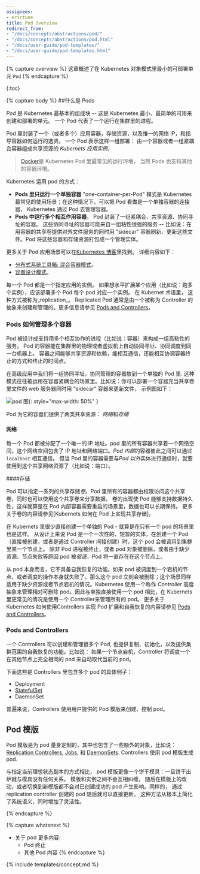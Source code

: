 ```yaml
---
assignees:
- erictune
title: Pod Overview
redirect_from:
- "/docs/concepts/abstractions/pod/"
- "/docs/concepts/abstractions/pod.html"
- "/docs/user-guide/pod-templates/"
- "/docs/user-guide/pod-templates.html"
---
```



{% capture overview %}
这章概述了在 Kubernetes 对象模式里最小的可部署单元 `Pod`
{% endcapture %}


{:toc}

{% capture body %}
##什么是 Pods

*Pod* 是 Kubernetes 最基本的组成块 -- 这是 Kubernetes 最小、最简单的可用来创建和部署的单元。 一个 Pod 代表了一个运行在集群里的进程。

Pod 里封装了一个（或者多个）应用容器，存储资源，以及惟一的网络 IP，和指导容器如何运行的选贤。 一个 Pod 表示这样一组部署： 由一个容器或者一组紧耦合容器组成共享资源的 *Kubernets 应用实例*，

> [Docker](https://www.docker.com)是 Kubernetes Pod 里最常见的运行环境， 当然 Pods 也支持其他的容器环境。


Kubernetes 运用 pod 的方式：

* **Pods 里只运行一个单独容器** "one-container-per-Pod" 模式是 Kubernetes 最常见的使用场景；在这种情况下，可以把 Pod 看做是一个单独容器的连接器， Kubernetes 通过 Pod 去管理容器。
* **Pods 中运行多个相互作用容器**。 Pod 封装了一组紧耦合、共享资源、协同寻址的容器。 这些协同寻址的容器可能来自一组粘性很强的服务 -- 比如说：在用容器的共享卷提供对外文件服务的同时用 "sidecar" 容器刷新、更新这些文件。Pod 将这些容器和存储资源打包成一个管理实体。


更多关于 Pod 应用场景可以在[Kubernetes 博客](http://blog.kubernetes.io)里找到。 详细内容如下：

* [分布式系统工具箱: 混合容器模式](http://blog.kubernetes.io/2015/06/the-distributed-system-toolkit-patterns.html)。
* [容器设计模式](http://blog.kubernetes.io/2016/06/container-design-patterns.html)。

每一个 Pod 都是一个指定应用的实例。 如果想水平扩展某个应用（比如说：跑多个实例），应该部署多个 Pod 每个 pod 对应一个实例。 在 Kubernet 术语里， 这种方式被称为_replication_。 Replicated Pod 通常是由一个被称为 Controller 的抽象来创建和管理的。更多信息请参见 [Pods and Controllers](#pods-and-controllers)。

### Pods 如何管理多个容器

Pod 被设计成支持用多个相互协作的进程（比如说：容器）来构成一组高粘性的服务。 Pod 的容器能在集群里的物理或者虚拟机上自动协同寻址、协同调度到同一台机器上。 容器之间能够共享资源和依赖，能相互通信，还能相互协调容器终止的方式和终止的时间点。

在高级应用中我们将一组协同寻址，协同管理的容器放到一个单独的 Pod 里. 这种模式往往被运用在容器紧耦合的场景里。比如说：你可以部署一个容器充当共享卷里文件的 web 服务器同时用 "sidecar" 容器来更新文件， 示例图如下：

![pod 图](/images/docs/pod.svg){: style="max-width: 50%" }

Pod 为它的容器们提供了两类共享资源： *网络*和*存储*


#### 网络
每一个 Pod 都被分配了一个唯一的 IP 地址。pod 里的所有容器共享着一个网络空间，这个网络空间包含了 IP 地址和网络端口。*Pod 内部*的容器彼此之间可以通过 `localhost` 相互通信。 但当 Pod 里的容器需要与*Pod 以外*实体进行通信时，就要使用到这个共享网络资源了（比如说：端口）。

####存储

Pod 可以指定一系列的共享存储*卷*。Pod 里所有的容器都由权限访问这个共享卷，同时也可以使用这个共享卷来分享数据。 卷的出现使 Pod 能够支持数据持久性，这样就算是在 Pod 内部容器需要重启的场景里，数据也可以长期保持。 更多关于卷的内容请参见[Kubernets 如何在 Pod 上实现共享存储]。

在 Kubernets 里很少直接创建一个单独的 Pod - 就算是在只有一个 pod 的场景里也是这样。 从设计上来说 Pod 是一个一次性的、短暂的实体，在创建一个 Pod（直接被创建，或者是通过 Controller 间接创建）时，这个 pod 会被调用到集群里某一个节点上。 除非 Pod 进程被终止，或者 pod 对象被删除，或者由于缺少资源、节点失败等原因 pod 被*驱逐*，Pod 将一直存在在这个节点上。

从 pod 本身而言，它不具备自我恢复的功能。如果 pod 被调度到一个宕机的节点，或者调度的操作本身就失败了，那么这个 pod 立刻会被删除；这个场景同样适用于缺少资源或者节点宕机的情况。Kubernetes 使用一个称作 *Controller* 高度抽象来管理相对可删除 pod。因此与单独直接使用一个 pod 相比，在 Kubernets 里更常见的情况是使用一个 Controller来管理所有的 pod。 更多关于 Kubernetes 如何使用Controllers 实现 Pod 扩展和自我恢复的内容请参见 [Pods and Controllers](#pods-and-controllers)。

### Pods and Controllers
一个 Controllers 可以创建和管理很多个 Pod, 也提供复制、初始化，以及提供集群范围的自我恢复的功能。比如说： 如果一个节点宕机，Controller 将调度一个在其他节点上完全相同的 pod 来自动取代当前的 pod。

下面这些是 Controllers 里包含多个 pod 的具体例子：

* Deployment
* [StatefulSet](/docs/concepts/abstractions/controllers/statefulsets/)
* DaemonSet  

普遍来说，Controllers 使用用户提供的 Pod 模版来创建、控制 pod。

## Pod 模版

Pod 模版是为 pod 量身定制的，其中也包含了一些额外的对象，比如说：[Replication Controllers](/docs/concepts/workloads/controllers/replicationcontroller/), [Jobs](/docs/concepts/jobs/run-to-completion-finite-workloads/), 和
[DaemonSets](/docs/concepts/workloads/controllers/daemonset/). Controllers 使用 pod 模版生成 pod.

与指定当前理想状态副本的方式相比， pod 模版更像一个饼干模具：一旦饼干出炉就与模具没有任何关系。 模版和实例之间不会互相纠缠， 随后在模版上的改动，或者切换到新模版都不会对已创建成功的 pod 产生影响。同样的， 通过 replication controller 创建的 pod 随后就可以直接更新。 这种方法从根本上简化了系统语义，同时增加了灵活性。

{% endcapture %}

{% capture whatsnext %}
* 关于 pod 更多内容:
  * Pod 终止
  * 其他 Pod 内容
{% endcapture %}

{% include templates/concept.md %}

